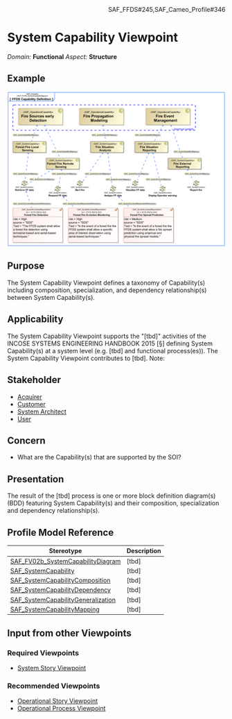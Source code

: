 <div align="right">SAF_FFDS#245,SAF_Cameo_Profile#346</div>

# System Capability Viewpoint
*Domain:* **Functional** *Aspect:* **Structure**
## Example
![FFDS Capability Definition](../diagrams/FFDS-Capability-Definition.svg)
## Purpose
The System Capability Viewpoint defines a taxonomy of Capability(s) including composition, specialization, and dependency relationship(s) between System Capability(s).
## Applicability
The System Capability Viewpoint supports the "[tbd]" activities of the INCOSE SYSTEMS ENGINEERING HANDBOOK 2015 [§] defining System Capability(s) at a system level (e.g. [tbd] and functional process(es)). The System Capability Viewpoint contributes to [tbd].
Note:
## Stakeholder
* [Acquirer](../stakeholders.md#Acquirer)
* [Customer](../stakeholders.md#Customer)
* [System Architect](../stakeholders.md#System-Architect)
* [User](../stakeholders.md#User)
## Concern
* What are the Capability(s) that are supported by the SOI?
## Presentation
The result of the [tbd] process is one or more block definition diagram(s) (BDD) featuring System Capability(s) and their composition, specialization and dependency relationship(s).

## Profile Model Reference
|Stereotype | Description|
|---|---|
|[SAF_FV02b_SystemCapabilityDiagram](../stereotypes.md#SAF_FV02b_SystemCapabilityDiagram)|[tbd]|
|[SAF_SystemCapability](../stereotypes.md#SAF_SystemCapability)|[tbd]|
|[SAF_SystemCapabilityComposition](../stereotypes.md#SAF_SystemCapabilityComposition)|[tbd]|
|[SAF_SystemCapabilityDependency](../stereotypes.md#SAF_SystemCapabilityDependency)|[tbd]|
|[SAF_SystemCapabilityGeneralization](../stereotypes.md#SAF_SystemCapabilityGeneralization)|[tbd]|
|[SAF_SystemCapabilityMapping](../stereotypes.md#SAF_SystemCapabilityMapping)|[tbd]

## Input from other Viewpoints
### Required Viewpoints
* [System Story Viewpoint](System-Story-Viewpoint.md)
### Recommended Viewpoints
* [Operational Story Viewpoint](Operational-Story-Viewpoint.md)
* [Operational Process Viewpoint](Operational-Process-Viewpoint.md)
